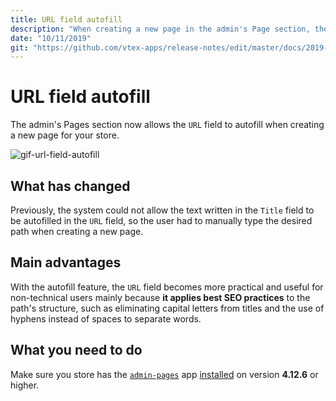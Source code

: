 ```yaml
---
title: URL field autofill 
description: "When creating a new page in the admin's Page section, the URL field will automatically propose a path according to the page's chosen title. Isn't it just magical?"
date: "10/11/2019"
git: "https://github.com/vtex-apps/release-notes/edit/master/docs/2019-week-39-40/user-identifier-extension.md"
---
```


# URL field autofill 

The admin's Pages section now allows the `URL` field to autofill when creating a new page for your store. 

![gif-url-field-autofill](https://user-images.githubusercontent.com/52087100/66668807-72c8f700-ec2c-11e9-983b-b2d59998e1cc.gif)

## What has changed

Previously, the system could not allow the text written in the `Title` field to be autofilled in the `URL` field, so the user had to manually type the desired path when creating a new page. 

## Main advantages 

With the autofill feature, the `URL` field becomes more practical and useful for non-technical users mainly because **it applies best SEO practices** to the path's structure, such as eliminating capital letters from titles and the use of hyphens instead of spaces to separate words. 

## What you need to do 

Make sure you store has the [<code>admin-pages</code>](https://vtex.io/docs/app/vtex.admin-pages) app [installed](https://vtex.io/docs/recipes/store/installing-an-app) on version **4.12.6** or higher.
